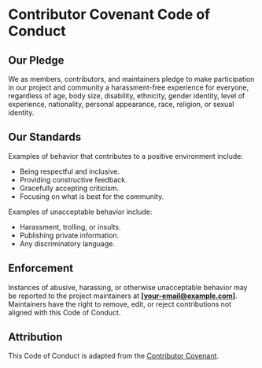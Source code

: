 # Contributor Covenant Code of Conduct

## Our Pledge
We as members, contributors, and maintainers pledge to make participation in our project and community a harassment-free experience for everyone, regardless of age, body size, disability, ethnicity, gender identity, level of experience, nationality, personal appearance, race, religion, or sexual identity.

## Our Standards
Examples of behavior that contributes to a positive environment include:
- Being respectful and inclusive.
- Providing constructive feedback.
- Gracefully accepting criticism.
- Focusing on what is best for the community.

Examples of unacceptable behavior include:
- Harassment, trolling, or insults.
- Publishing private information.
- Any discriminatory language.

## Enforcement
Instances of abusive, harassing, or otherwise unacceptable behavior may be reported to the project maintainers at **[your-email@example.com]**.  
Maintainers have the right to remove, edit, or reject contributions not aligned with this Code of Conduct.

## Attribution
This Code of Conduct is adapted from the [Contributor Covenant](https://www.contributor-covenant.org/).

